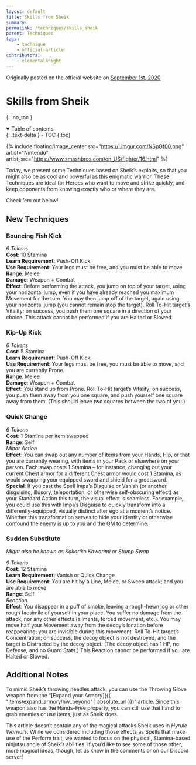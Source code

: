 ```yaml
---
layout: default
title: Skills from Sheik
summary:
permalink: /techniques/skills_sheik
parent: Techniques
tags:
    - technique
    - official-article
contributors:
    - elementalknight
---
```


Originally posted on the official website on [September 1st, 2020](https://reclaimthewild.net/index.php/2020/09/01/skills-from-sheik/)

# Skills from Sheik
{: .no_toc }

<details open markdown="block">
  <summary>
    Table of contents
  </summary>
  {: .text-delta }
- TOC
{:toc}
</details>

{% include floating/image_center src="https://i.imgur.com/NSpGf00.png" artist="Nintendo" artist_src="https://www.smashbros.com/en_US/fighter/16.html" %}

Today, we present some Techniques based on Sheik’s exploits, so that you might also be as cool and powerful as this enigmatic warrior. These Techniques are ideal for Heroes who want to move and strike quickly, and keep opponents from knowing exactly who or where they are.

Check ’em out below!

## New Techniques

### Bouncing Fish Kick

*6 Tokens*  
**Cost**: 10 Stamina  
**Learn Requirement**: Push-Off Kick  
**Use Requirement**: Your legs must be free, and you must be able to move  
**Range**: Melee  
**Damage**: Weapon + Combat  
**Effect**: Before performing the attack, you jump on top of your target, using your horizontal jump, even if you have already reached you maximum Movement for the turn. You may then jump off of the target, again using your horizontal jump (you cannot remain atop the target). Roll To-Hit target’s Vitality; on success, you push them one square in a direction of your choice. This attack cannot be performed if you are Halted or Slowed.

### Kip-Up Kick

*6 Tokens*  
**Cost**: 5 Stamina  
**Learn Requirement**: Push-Off Kick  
**Use Requirement**: Your legs must be free, you must be able to move, and you are currently Prone.  
**Range**: Melee  
**Damage**: Weapon + Combat  
**Effect**: You stand up from Prone. Roll To-Hit target’s Vitality; on success, you push them away from you one square, and push yourself one square away from them. (This should leave two squares between the two of you.)

### Quick Change

*6 Tokens*  
**Cost**: 1 Stamina per item swapped  
**Range**: Self  
*Minor Action*  
**Effect**: You can swap out any number of items from your Hands, Hip, or that you are currently wearing, with items in your Pack or elsewhere on your person. Each swap costs 1 Stamina – for instance, changing out your current Chest armor for a different Chest armor would cost 1 Stamina, as would swapping your equipped sword and shield for a greatsword.  
**Special**: If you cast the Spell Impa’s Disguise or Vanish (or another disguising, illusory, teleportation, or otherwise self-obscuring effect) as your Standard Action this turn, the visual effect is seamless. For example, you could use this with Impa’s Disguise to quickly transform into a differently-equipped, visually distinct alter ego at a moment’s notice. Whether this transformation serves to hide your identity or otherwise confound the enemy is up to you and the GM to determine.

### Sudden Substitute

*Might also be known as Kakariko Kawarimi or Stump Swap*

*9 Tokens*  
**Cost**: 12 Stamina  
**Learn Requirement**: Vanish or Quick Change  
**Use Requirement**: You are hit by a Line, Melee, or Sweep attack; and you are able to move  
**Range**: Self  
*Reaction*  
**Effect**: You disappear in a puff of smoke, leaving a rough-hewn log or other rough facsimile of yourself in your place. You suffer no damage from the attack, nor any other effects (ailments, forced movement, etc.). You may move half your Movement away from the decoy’s location before reappearing; you are invisible during this movement. Roll To-Hit target’s Concentration; on success, the decoy object is not destroyed, and the target is Distracted by the decoy object. (The decoy object has 1 HP, no Defense, and no Guard Stats.) This Reaction cannot be performed if you are Halted or Slowed.

## Additional Notes

To mimic Sheik’s throwing needles attack, you can use the Throwing Glove weapon from the “[Expand your Armory]({{ "items/expand_armory/hw_beyond" | absolute_url }})” article. Since this weapon also has the Hands-Free property, you can still use that hand to grab enemies or use items, just as Sheik does.

This article doesn’t contain any of the magical attacks Sheik uses in *Hyrule Warriors*. While we considered including those effects as Spells that make use of the Perform trait, we wanted to focus on the physical, Stamina-based ninjutsu angle of Sheik’s abilities. If you’d like to see some of those other, more magical ideas, though, let us know in the comments or on our Discord server!